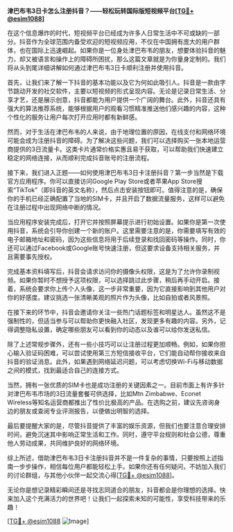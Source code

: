 **津巴布韦3日卡怎么注册抖音？——轻松玩转国际版短视频平台[[TG💪+ @esim1088](https://t.me/s/esim1088)]**

在这个信息爆炸的时代，短视频平台已经成为许多人日常生活中不可或缺的一部分。抖音作为全球范围内备受欢迎的短视频应用，不仅在中国拥有庞大的用户群体，也在国际上迅速崛起。如果你是一位身处津巴布韦的朋友，想要体验抖音的魅力，却又被语言和操作上的障碍所困扰，那么这篇文章就是为你量身定制的。我们将从头到尾详细讲解如何通过津巴布韦3日卡顺利注册并使用抖音。

首先，让我们来了解一下抖音的基本功能以及它为何如此吸引人。抖音是一款由字节跳动开发的社交软件，主要以短视频的形式呈现内容。无论是记录日常生活、分享才艺，还是展示创意，抖音都能为用户提供一个广阔的舞台。此外，抖音还具有强大的算法推荐系统，能够根据用户的观看习惯精准推送他们感兴趣的内容，这种个性化的服务让用户每次打开应用时都有新鲜感。

然而，对于生活在津巴布韦的人来说，由于地理位置的原因，在线支付和网络环境可能会成为注册抖音的障碍。为了解决这些问题，我们可以选择购买一张本地运营商提供的3日流量卡。这类卡片通常价格实惠且易于获取，可以帮助我们快速建立稳定的网络连接，从而顺利完成抖音账号的注册流程。

接下来，我们进入正题——如何使用津巴布韦3日卡注册抖音？第一步当然是下载官方应用程序。你可以直接访问Google Play Store或者苹果App Store搜索“TikTok”（即抖音的英文名称），然后点击安装按钮即可。值得注意的是，确保你的手机已经正确配置了当地的SIM卡，并且开启了数据流量服务，这样可以避免在注册过程中出现网络中断的情况。

当应用程序安装完成后，打开它并按照屏幕提示进行初始设置。如果你是第一次使用抖音，系统会引导你创建一个新的账户。这里需要注意的是，你需要填写有效的电子邮箱地址和密码，因为这些信息将用于后续登录和找回密码等操作。同时，你还可以通过Facebook或Google账号快速注册，但这要求设备支持相关服务，并且需要事先授权。

完成基本资料填写后，抖音会请求访问你的摄像头权限，这是为了允许你录制视频。如果你暂时不想授予这项权限，可以选择跳过此步骤，稍后再手动开启。接着，系统会要求你上传个人头像，这一步非常重要，因为它直接影响到其他用户对你的好感度。建议挑选一张清晰美观的照片作为头像，比如自拍或者风景照。

在接下来的环节中，抖音会邀请你关注一些热门话题标签和明星达人。虽然这不是强制性的，但适当参与可以帮助你更快融入社区，发现更多有趣的内容。另外，记得调整隐私设置，确定哪些朋友可以看到你的动态以及谁可以给你发送私信。

除了上述常规步骤外，还有一些小技巧可以让注册过程更加顺畅。例如，如果你担心输入验证码困难，可以尝试使用第三方短信接收平台，它们能自动帮你接收来自抖音的验证消息。此外，如果遇到网络延迟问题，可以考虑切换Wi-Fi与移动数据之间的模式，找到最适合自己的连接方式。

当然，拥有一张优质的SIM卡也是成功注册的关键因素之一。目前市面上有许多针对津巴布韦市场的3日流量套餐可供选择，比如Mtn Zimbabwe、Econet Wireless等知名运营商都推出了性价比极高的产品。在选购之前，建议先咨询身边的朋友或查阅专业评测报告，以便做出明智的选择。

最后要提醒大家的是，尽管抖音提供了丰富的娱乐资源，但我们也要注意合理安排时间，避免沉迷其中影响正常生活和工作。同时，遵守平台规则和社会公德，尊重他人劳动成果，共同维护良好的网络环境。

综上所述，借助津巴布韦3日卡注册抖音并不是一件复杂的事情，只要按照上述指南一步步操作，相信每位用户都能轻松上手。如果你还有任何疑问，不妨加入我们的讨论群组，与其他小伙伴一起交流心得[[TG💪+ @esim1088](https://t.me/s/esim1088)]。

无论你是想记录精彩瞬间还是寻找志同道合的朋友，抖音都会是你理想的选择。快来加入这个充满活力的世界吧！让我们一起探索未知的可能性，享受科技带来的乐趣！

[[TG💪+ @esim1088](https://t.me/s/esim1088) ![Image](https://i.postimg.cc/4NQfJmqS/Snipaste-2025-05-13-00-14-12.png)]